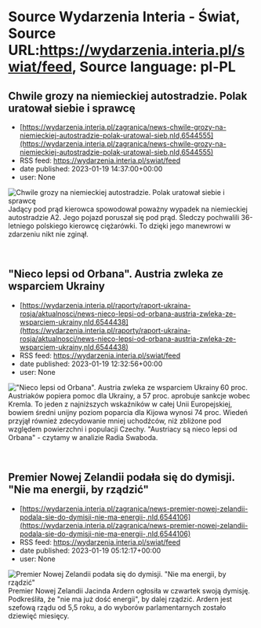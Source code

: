 # Source Wydarzenia Interia - Świat, Source URL:https://wydarzenia.interia.pl/swiat/feed, Source language: pl-PL

## Chwile grozy na niemieckiej autostradzie. Polak uratował siebie i sprawcę
 - [https://wydarzenia.interia.pl/zagranica/news-chwile-grozy-na-niemieckiej-autostradzie-polak-uratowal-sieb,nId,6544555](https://wydarzenia.interia.pl/zagranica/news-chwile-grozy-na-niemieckiej-autostradzie-polak-uratowal-sieb,nId,6544555)
 - RSS feed: https://wydarzenia.interia.pl/swiat/feed
 - date published: 2023-01-19 14:37:00+00:00
 - user: None

<p><a href="https://wydarzenia.interia.pl/zagranica/news-chwile-grozy-na-niemieckiej-autostradzie-polak-uratowal-sieb,nId,6544555"><img align="left" alt="Chwile grozy na niemieckiej autostradzie. Polak uratował siebie i sprawcę" src="https://i.iplsc.com/chwile-grozy-na-niemieckiej-autostradzie-polak-uratowal-sieb/000GN54S5JBVLAOJ-C321.jpg" /></a>Jadący pod prąd kierowca spowodował poważny wypadek na niemieckiej autostradzie A2. Jego pojazd poruszał się pod prąd. Śledczy pochwalili 36-letniego polskiego kierowcę ciężarówki. To dzięki jego manewrowi w zdarzeniu nikt nie zginął.</p><br clear="all" />

## "Nieco lepsi od Orbana". Austria zwleka ze wsparciem Ukrainy
 - [https://wydarzenia.interia.pl/raporty/raport-ukraina-rosja/aktualnosci/news-nieco-lepsi-od-orbana-austria-zwleka-ze-wsparciem-ukrainy,nId,6544438](https://wydarzenia.interia.pl/raporty/raport-ukraina-rosja/aktualnosci/news-nieco-lepsi-od-orbana-austria-zwleka-ze-wsparciem-ukrainy,nId,6544438)
 - RSS feed: https://wydarzenia.interia.pl/swiat/feed
 - date published: 2023-01-19 12:32:56+00:00
 - user: None

<p><a href="https://wydarzenia.interia.pl/raporty/raport-ukraina-rosja/aktualnosci/news-nieco-lepsi-od-orbana-austria-zwleka-ze-wsparciem-ukrainy,nId,6544438"><img align="left" alt="&quot;Nieco lepsi od Orbana&quot;. Austria zwleka ze wsparciem Ukrainy" src="https://i.iplsc.com/nieco-lepsi-od-orbana-austria-zwleka-ze-wsparciem-ukrainy/000GN4IG2CKVQ0S1-C321.jpg" /></a>60 proc. Austriaków popiera pomoc dla Ukrainy, a 57 proc. aprobuje sankcje wobec Kremla. To jeden z najniższych wskaźników w całej Unii Europejskiej, bowiem średni unijny poziom poparcia dla Kijowa wynosi 74 proc. Wiedeń przyjął również zdecydowanie mniej uchodźców, niż zbliżone pod względem powierzchni i populacji Czechy. &quot;Austriacy są nieco lepsi od Orbana&quot; - czytamy w analizie Radia Swaboda.</p><br clear="all" />

## Premier Nowej Zelandii podała się do dymisji. "Nie ma energii, by rządzić"
 - [https://wydarzenia.interia.pl/zagranica/news-premier-nowej-zelandii-podala-sie-do-dymisji-nie-ma-energii-,nId,6544106](https://wydarzenia.interia.pl/zagranica/news-premier-nowej-zelandii-podala-sie-do-dymisji-nie-ma-energii-,nId,6544106)
 - RSS feed: https://wydarzenia.interia.pl/swiat/feed
 - date published: 2023-01-19 05:12:17+00:00
 - user: None

<p><a href="https://wydarzenia.interia.pl/zagranica/news-premier-nowej-zelandii-podala-sie-do-dymisji-nie-ma-energii-,nId,6544106"><img align="left" alt="Premier Nowej Zelandii podała się do dymisji. &quot;Nie ma energii, by rządzić&quot;" src="https://i.iplsc.com/premier-nowej-zelandii-podala-sie-do-dymisji-nie-ma-energii/000GN2SN3CHEIHTP-C321.jpg" /></a>Premier Nowej Zelandii Jacinda Ardern ogłosiła w czwartek swoją dymisję. Podkreśliła, że &quot;nie ma już dość energii&quot;, by dalej rządzić. Ardern jest szefową rządu od 5,5 roku, a do wyborów parlamentarnych zostało dziewięć miesięcy.</p><br clear="all" />

